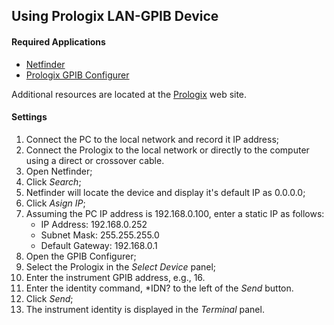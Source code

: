 ## Using Prologix LAN-GPIB Device

#### Required Applications

* [Netfinder]
* [Prologix GPIB Configurer]

Additional resources are located at the [Prologix] web site.

#### Settings

1) Connect the PC to the local network and record it IP address;
2) Connect the Prologix to the local network or directly to the computer using a direct or crossover cable.
3) Open Netfinder;
4) Click _Search_;
5) Netfinder will locate the device and display it's default IP as 0.0.0.0;
6) Click _Asign IP_;
7) Assuming the PC IP address is 192.168.0.100, enter a static IP as follows:
	* IP Address: 192.168.0.252
	* Subnet Mask: 255.255.255.0
	* Default Gateway: 192.168.0.1
8) Open the GPIB Configurer;
9) Select the Prologix in the _Select Device_ panel;
10) Enter the instrument GPIB address, e.g., 16.
11) Enter the identity command, *IDN? to the left of the _Send_ button.
12) Click _Send_;
13) The instrument identity is displayed in the _Terminal_ panel.

[Prologix]: https://prologix.biz/resources/
[Prologix GPIB Configurer]: http://www.ke5fx.com/gpib/readme.htm
[Netfinder]: https://prologix.biz/downloads/netfinder.exe